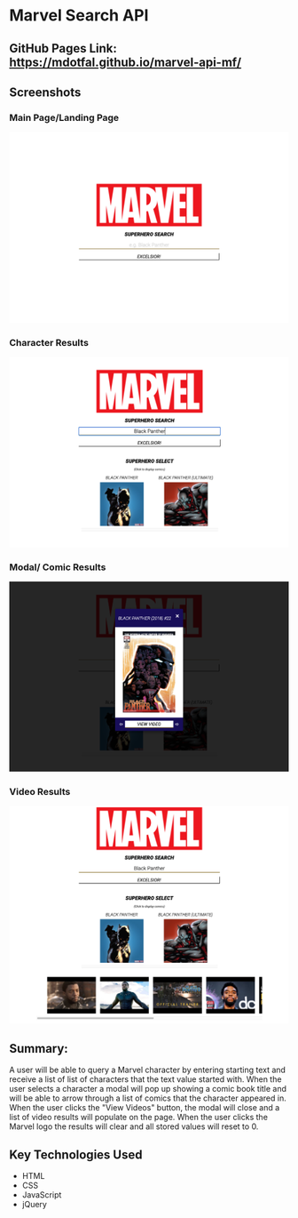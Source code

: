 # Marvel Search API

## GitHub Pages Link:  https://mdotfal.github.io/marvel-api-mf/

## Screenshots
### Main Page/Landing Page

![Main Page]( screenshots/marvel-api-1.png)

### Character Results

![Character Results Page]( screenshots/marvel-api-2.png)

### Modal/ Comic Results

![Comic Modal]( screenshots/marvel-api-3.png)

### Video Results

![Video Results]( screenshots/marvel-api-4.png)

## Summary:

A user will be able to query a Marvel character by entering starting text and receive a list of list of characters that the text value started with.  When the user selects a character a modal will pop up showing a comic book title and will be able to arrow through a list of comics that the character appeared in.  When the user clicks the "View Videos" button, the modal will close and a list of video results will populate on the page.  When the user clicks the Marvel logo the results will clear and all stored values will reset to 0.

## Key Technologies Used
* HTML
* CSS
* JavaScript
* jQuery